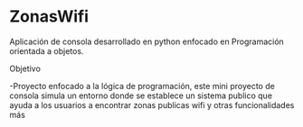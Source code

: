 # ZonasWifi
Aplicación de consola desarrollado en python enfocado en Programación orientada a objetos.

Objetivo

-Proyecto enfocado a la lógica de programación, este mini proyecto de consola simula un entorno donde se establece un sistema publico que ayuda 
a los usuarios a encontrar zonas publicas wifi y otras funcionalidades más

